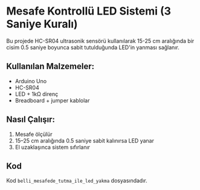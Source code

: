 # Mesafe Kontrollü LED Sistemi (3 Saniye Kuralı)

Bu projede HC-SR04 ultrasonik sensörü kullanılarak 15-25 cm aralığında bir cisim 0.5 saniye boyunca sabit tutulduğunda LED'in yanması sağlanır.

## Kullanılan Malzemeler:
- Arduino Uno
- HC-SR04
- LED + 1kΩ direnç
- Breadboard + jumper kablolar

## Nasıl Çalışır:
1. Mesafe ölçülür
2. 15–25 cm aralığında 0.5 saniye sabit kalınırsa LED yanar
3. El uzaklaşınca sistem sıfırlanır

## Kod
Kod `belli_mesafede_tutma_ile_led_yakma` dosyasındadır.
